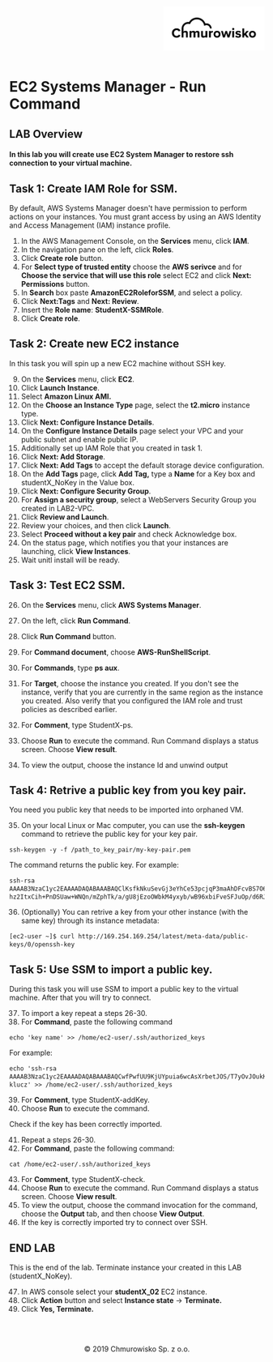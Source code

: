 <img src="../../img/logo.png" alt="Chmurowisko logo" width="200" align="right">
<br><br>
<br><br>
<br><br>

# EC2 Systems Manager - Run Command

## LAB Overview

#### In this lab you will create use EC2 System Manager to restore ssh connection to your virtual machine.

## Task 1: Create IAM Role for SSM.

By default, AWS Systems Manager doesn't have permission to perform actions on your instances. You must grant access by using an AWS Identity and Access Management (IAM) instance profile. 

1.  In the AWS Management Console, on the **Services** menu, click **IAM**.
2. In the navigation pane on the left, click **Roles**.
3. Click **Create role** button.
4. For **Select type of trusted entity** choose the **AWS serivce** and for **Choose the service that will use this role**  select EC2 and click **Next: Permissions** button.
5. In **Search** box paste **AmazonEC2RoleforSSM**, and select a policy.
6. Click **Next:Tags** and **Next: Review**.
7. Insert the **Role name**: **StudentX-SSMRole**.
8. Click **Create role**.

## Task 2: Create new EC2 instance

In this task you will spin up a new EC2 machine without SSH key.

9. On the **Services** menu, click **EC2**.
10. Click **Launch** **Instance**.
11. Select **Amazon Linux AMI.**
12. On the **Choose an Instance Type** page, select the **t2.micro** instance type.
13. Click **Next: Configure Instance Details**.
14. On the **Configure Instance Details** page select your VPC and your public subnet and enable public IP.
15. Additionally set up IAM Role that you created in task 1.
16. Click **Next: Add Storage**.
17. Click **Next: Add Tags** to accept the default storage device configuration.
18. On the **Add Tags** page, click **Add Tag,** type a **Name** for a Key box and  studentX_NoKey in the Value  box.
19. Click **Next: Configure Security Group**.
20. For **Assign a security group**, select a WebServers Security Group you created in LAB2-VPC.
21. Click **Review and Launch**.
22. Review your choices, and then click **Launch**.
23. Select **Proceed without a key pair** and check Acknowledge box.
24. On the status page, which notifies you that your instances are launching, click **View Instances**.
25. Wait unitl install will be ready.

## Task 3: Test EC2 SSM.

26. On the **Services** menu, click **AWS Systems Manager**.
27. On the left, click **Run Command**.
28. Click **Run Command** button.
29. For **Command document**, choose **AWS-RunShellScript**.
30. For **Commands**, type **ps aux**.
31. For **Target**, choose the instance you created. If you don't see the instance, verify that you are currently in the same region as the instance you created. Also verify that you configured the IAM role and trust policies as described earlier.

32. For **Comment**, type StudentX-ps.
33. Choose **Run** to execute the command. Run Command displays a status screen. Choose **View result**.
34. To view the output, choose the instance Id and unwind output 

## Task 4: Retrive a public key from you key pair.

You need you public key that needs to be imported into orphaned VM.

35. On your local Linux or Mac computer, you can use the **ssh-keygen** command to retrieve the public key for your key pair. 

```she
ssh-keygen -y -f /path_to_key_pair/my-key-pair.pem
```

The command returns the public key. For example:

```she
ssh-rsa AAAAB3NzaC1yc2EAAAADAQABAAABAQClKsfkNkuSevGj3eYhCe53pcjqP3maAhDFcvBS7O6V
hz2ItxCih+PnDSUaw+WNQn/mZphTk/a/gU8jEzoOWbkM4yxyb/wB96xbiFveSFJuOp/d6RJhJOI0iBXrlsLnBItntckiJ7FbtxJMXLvvwJryDUilBMTjYtwB+QhYXUMOzce5Pjz5/i8SeJtjnV3iAoG/cQk+0FzZqaeJAAHco+CY/5WrUBkrHmFJr6HcXkvJdWPkYQS3xqC0+FmUZofz221CBt5IMucxXPkX4rWi+z7wB3RbBQoQzd8v7yeb7OzlPnWOyN0qFU0XA246RA8QFYiCNYwI3f05p6KLxEXAMPLE
```

36. (Optionally) You can retrive a key from your other instance (with the same key) through its instance metadata:

```shell
[ec2-user ~]$ curl http://169.254.169.254/latest/meta-data/public-keys/0/openssh-key
```

## Task 5: Use SSM to import a public key.

During this task you will use SSM to import a public key to the virtual machine. After that you will try to connect.

37. To import a key repeat a steps 26-30.
38. For **Command**, paste the following command

```shell
echo 'key name' >> /home/ec2-user/.ssh/authorized_keys
```

For example:

```she
echo 'ssh-rsa AAAAB3NzaC1yc2EAAAADAQABAAABAQCwfPwfUU9KjUYpuia6wcAsXrbetJOS/T7yOvJOukK/78CQT4xOUteHi36w4KOxzanDsVYg/jdU2RoXLZ5cof05TJKU7QgD3Ahhnm+D2g97wkjeBz34fjyqUJlivMlmpxt1zzSMXQh+PYHXC1d4bhJFE0QY4jMGq4fNbg+VBjIf7gYVoj1DB+DMxpGlz8JtEBmpYl6bhp6gqe9916laMEOh6Ja9RJJCvmWCm0PSGg2aeKRCdDjzGLiRZEGGva4hixRJ5/Ob69h4bsJuVCYf6FS7tJEfaZiYgcuVWuxkYcNO7VPQqumXUvuotFTL/kehBRPkGsnW21fsi9lAVwb4s7Qt klucz' >> /home/ec2-user/.ssh/authorized_keys
```

39. For **Comment**, type StudentX-addKey.
40. Choose **Run** to execute the command.

Check if the key has been correctly imported.

41. Repeat a steps 26-30.
42. For **Command**, paste the following command:

```she
cat /home/ec2-user/.ssh/authorized_keys
```

43. For **Comment**, type StudentX-check.
44. Choose **Run** to execute the command. Run Command displays a status screen. Choose **View result**.
45. To view the output, choose the command invocation for the command, choose the **Output** tab, and then choose **View Output**.
46. If the key is correctly imported try to connect over SSH.

## END LAB

This is the end of the lab. Terminate instance your created in this LAB (studentX_NoKey).

47. In AWS console select your **studentX_02** EC2 instance.
48. Click **Action** button and select **Instance state** -> **Terminate.**
49. Click **Yes, Terminate.**

<br><br>

<center><p>&copy; 2019 Chmurowisko Sp. z o.o.<p></center>